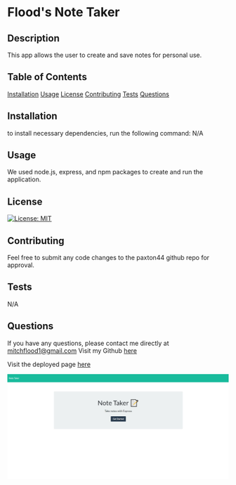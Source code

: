 # Flood's Note Taker 
## Description 
This app allows the user to create and save notes for personal use.
## Table of Contents
[Installation](#Installation)
[Usage](#Usage)
[License](#License)
[Contributing](#Contributing)
[Tests](#Tests)
[Questions](#Questions)
## Installation 
to install necessary dependencies, run the following command:
N/A
## Usage 
We used node.js, express, and npm packages to create and run the application.
## License 
[![License: MIT](https://img.shields.io/badge/License-MIT-yellow.svg)](https://opensource.org/licenses/MIT)
## Contributing 
Feel free to submit any code changes to the paxton44 github repo for approval.
## Tests 
N/A
## Questions
If you have any questions, please contact me directly at mitchflood1@gmail.com 
Visit my Github [here](https://github.com/paxton44)

Visit the deployed page [here](https://floods-note-taking-app.herokuapp.com/)

![image](https://github.com/paxton44/Note-Taker-/blob/32629ab360927fb5df42170c96b25828d2f5e249/public/assets/Note%20Taker%20.jpg)